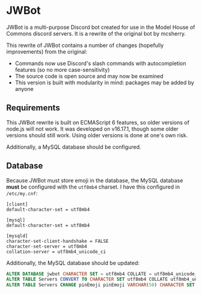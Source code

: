 # JWBot

JWBot is a multi-purpose Discord bot created for use in the Model House of Commons discord servers. It is a rewrite of the original bot by mcsherry.

This rewrite of JWBot contains a number of changes (hopefully improvements) from the original:

* Commands now use Discord's slash commands with autocompletion features (so no more case-sensitivity)
* The source code is open source and may now be examined
* This version is built with modularity in mind: packages may be added by anyone

## Requirements

This JWBot rewrite is built on ECMAScript 6 features, so older versions of node.js will not work. It was developed on v16.17.1, though some older versions should still work. Using older versions is done at one's own risk.

Additionally, a MySQL database should be configured.

## Database

Because JWBot must store emoji in the database, the MySQL database **must** be configured with the `utf8mb4` charset. I have this configured in `/etc/my.cnf`:

```
[client]
default-character-set = utf8mb4

[mysql]
default-character-set = utf8mb4

[mysqld]
character-set-client-handshake = FALSE
character-set-server = utf8mb4
collation-server = utf8mb4_unicode_ci
```

Additionally, the MySQL database should be updated:

```sql
ALTER DATABASE jwbot CHARACTER SET = utf8mb4 COLLATE = utf8mb4_unicode_ci;
ALTER TABLE Servers CONVERT TO CHARACTER SET utf8mb4 COLLATE utf8mb4_unicode_ci;
ALTER TABLE Servers CHANGE pinEmoji pinEmoji VARCHAR(50) CHARACTER SET utf8mb4 COLLATE utf8mb4_unicode_ci;
```
